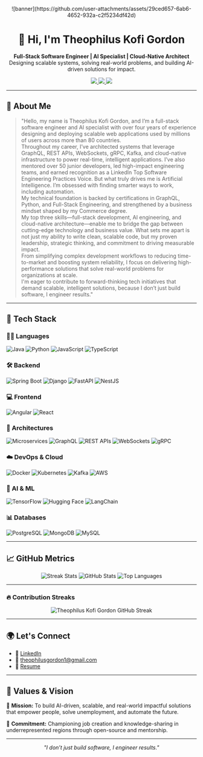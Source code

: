 <!-- Banner -->
<p align="center">
 ![banner](https://github.com/user-attachments/assets/29ced657-6ab6-4652-932a-c2f5234df42d)

</p>

<h1 align="center">👋 Hi, I'm Theophilus Kofi Gordon</h1>

<p align="center">
  <b>Full-Stack Software Engineer | AI Specialist | Cloud-Native Architect</b><br>
  Designing scalable systems, solving real-world problems, and building AI-driven solutions for impact.
</p>

<p align="center">
  <a href="https://docs.google.com/document/d/1Sc1zodMtNmwXErfzVxDqBqdMKUi0hl6uia1QWyiaxtI/edit?usp=sharing" target="_blank">
    <img src="https://img.shields.io/badge/Resume-View-blue?style=for-the-badge&logo=googledocs&logoColor=white" />
  </a>
  <a href="mailto:theophilusgordon1@gmail.com">
    <img src="https://img.shields.io/badge/Email-Contact-red?style=for-the-badge&logo=gmail&logoColor=white" />
  </a>
  <a href="https://www.linkedin.com/in/theophilusgordon/">
    <img src="https://img.shields.io/badge/LinkedIn-Connect-blue?style=for-the-badge&logo=linkedin&logoColor=white" />
  </a>
</p>

---

## 🚀 About Me

> "Hello, my name is Theophilus Kofi Gordon, and I’m a full-stack software engineer and AI specialist with over four years of experience designing and deploying scalable web applications used by millions of users across more than 80 countries.  
> Throughout my career, I’ve architected systems that leverage GraphQL, REST APIs, WebSockets, gRPC, Kafka, and cloud-native infrastructure to power real-time, intelligent applications. I’ve also mentored over 50 junior developers, led high-impact engineering teams, and earned recognition as a LinkedIn Top Software Engineering Practices Voice. But what truly drives me is Artificial Intelligence. I’m obsessed with finding smarter ways to work, including automation.  
> My technical foundation is backed by certifications in GraphQL, Python, and Full-Stack Engineering, and strengthened by a business mindset shaped by my Commerce degree.  
> My top three skills—full-stack development, AI engineering, and cloud-native architecture—enable me to bridge the gap between cutting-edge technology and business value. What sets me apart is not just my ability to write clean, scalable code, but my proven leadership, strategic thinking, and commitment to driving measurable impact.  
> From simplifying complex development workflows to reducing time-to-market and boosting system reliability, I focus on delivering high-performance solutions that solve real-world problems for organizations at scale.  
> I'm eager to contribute to forward-thinking tech initiatives that demand scalable, intelligent solutions, because I don’t just build software, I engineer results."

---

## 🧰 Tech Stack

### 👨‍💻 Languages
![Java](https://img.shields.io/badge/Java-%23ED8B00.svg?style=flat&logo=java&logoColor=white)
![Python](https://img.shields.io/badge/Python-%2314354C.svg?style=flat&logo=python&logoColor=white)
![JavaScript](https://img.shields.io/badge/JavaScript-%23323330.svg?style=flat&logo=javascript)
![TypeScript](https://img.shields.io/badge/TypeScript-%23007ACC.svg?style=flat&logo=typescript)

### 🛠 Backend
![Spring Boot](https://img.shields.io/badge/Spring_Boot-%236DB33F.svg?style=flat&logo=spring-boot&logoColor=white)
![Django](https://img.shields.io/badge/Django-%23092E20.svg?style=flat&logo=django&logoColor=white)
![FastAPI](https://img.shields.io/badge/FastAPI-005571?style=for-the-badge&logo=fastapi&logoColor=white)
![NestJS](https://img.shields.io/badge/NestJS-%23E0234E.svg?style=flat&logo=nestjs&logoColor=white)

### 💻 Frontend
![Angular](https://img.shields.io/badge/Angular-%23DD0031.svg?style=flat&logo=angular&logoColor=white)
![React](https://img.shields.io/badge/React-%2320232a.svg?style=flat&logo=react)

### 🧱 Architectures
![Microservices](https://img.shields.io/badge/-Microservices-informational?style=flat&logo=microgen)
![GraphQL](https://img.shields.io/badge/GraphQL-%23E10098.svg?style=flat&logo=graphql)
![REST APIs](https://img.shields.io/badge/REST-%23000000.svg?style=flat)
![WebSockets](https://img.shields.io/badge/WebSockets-%23000000.svg?style=flat)
![gRPC](https://img.shields.io/badge/gRPC-%230677D3.svg?style=flat)

### ☁️ DevOps & Cloud
![Docker](https://img.shields.io/badge/Docker-%230db7ed.svg?style=flat&logo=docker)
![Kubernetes](https://img.shields.io/badge/Kubernetes-%23326ce5.svg?style=flat&logo=kubernetes)
![Kafka](https://img.shields.io/badge/Kafka-%23000000.svg?style=flat&logo=apachekafka)
![AWS](https://img.shields.io/badge/AWS-%23232F3E.svg?style=flat&logo=amazon-aws)

### 🧠 AI & ML
![TensorFlow](https://img.shields.io/badge/TensorFlow-%23FF6F00.svg?style=flat&logo=tensorflow)
![Hugging Face](https://img.shields.io/badge/HuggingFace-%23FFD21F.svg?style=flat&logo=huggingface)
![LangChain](https://img.shields.io/badge/LangChain-%23000000.svg?style=flat)

### 📊 Databases
![PostgreSQL](https://img.shields.io/badge/PostgreSQL-%23316192.svg?style=flat&logo=postgresql)
![MongoDB](https://img.shields.io/badge/MongoDB-%2347A248.svg?style=flat&logo=mongodb)
![MySQL](https://img.shields.io/badge/MySQL-%2300f.svg?style=flat&logo=mysql)

---

## 📈 GitHub Metrics
<p align="center">
  <img src="https://github-readme-streak-stats.herokuapp.com/?user=theophilusgordon&theme=tokyonight" alt="Streak Stats" />
  <img src="https://github-readme-stats.vercel.app/api?username=theophilusgordon&show_icons=true&theme=tokyonight&hide_border=true" alt="GitHub Stats" />
  <img src="https://github-readme-stats.vercel.app/api/top-langs/?username=theophilusgordon&layout=compact&theme=tokyonight&hide_border=true" alt="Top Languages" />
</p>

---

### 🔥 Contribution Streaks

<p align="center">
  <img src="https://streak-stats.demolab.com?user=theophilusgordon&theme=radical&hide_border=true&date_format=M%20j%5B%2C%20Y%5D" alt="Theophilus Kofi Gordon GitHub Streak"/>
</p>

---

## 🌍 Let's Connect

- 💼 [LinkedIn](https://www.linkedin.com/in/theophilus-gordon/)
- 📧 theophilusgordon1@gmail.com
- 📄 [Resume](https://docs.google.com/document/d/1Sc1zodMtNmwXErfzVxDqBqdMKUi0hl6uia1QWyiaxtI/edit?usp=sharing)

---

## 🙌 Values & Vision

🎯 **Mission:** To build AI-driven, scalable, and real-world impactful solutions that empower people, solve unemployment, and automate the future.

🌱 **Commitment:** Championing job creation and knowledge-sharing in underrepresented regions through open-source and mentorship.

---

<p align="center">
  <i>"I don’t just build software, I engineer results."</i>
</p>
